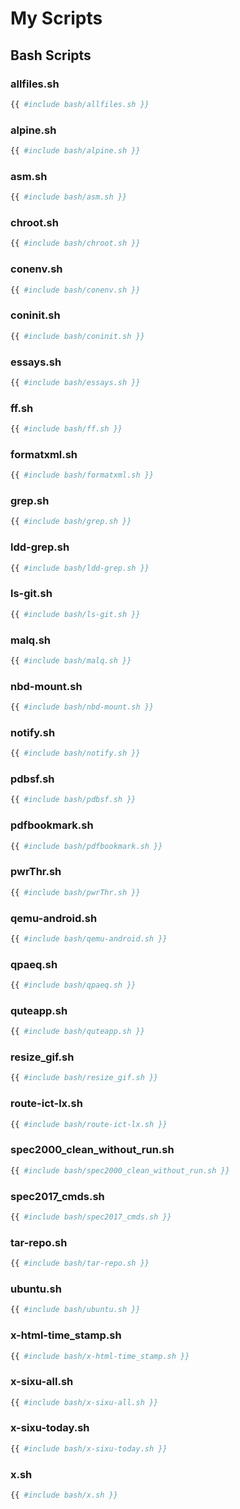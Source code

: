 # My Scripts

## Bash Scripts

### allfiles.sh

```bash
{{ #include bash/allfiles.sh }}
```

### alpine.sh

```bash
{{ #include bash/alpine.sh }}
```

### asm.sh

```bash
{{ #include bash/asm.sh }}
```

### chroot.sh

```bash
{{ #include bash/chroot.sh }}
```

### conenv.sh

```bash
{{ #include bash/conenv.sh }}
```

### coninit.sh

```bash
{{ #include bash/coninit.sh }}
```

### essays.sh

```bash
{{ #include bash/essays.sh }}
```

### ff.sh

```bash
{{ #include bash/ff.sh }}
```

### formatxml.sh

```bash
{{ #include bash/formatxml.sh }}
```

### grep.sh

```bash
{{ #include bash/grep.sh }}
```

### ldd-grep.sh

```bash
{{ #include bash/ldd-grep.sh }}
```

### ls-git.sh

```bash
{{ #include bash/ls-git.sh }}
```

### malq.sh

```bash
{{ #include bash/malq.sh }}
```

### nbd-mount.sh

```bash
{{ #include bash/nbd-mount.sh }}
```

### notify.sh

```bash
{{ #include bash/notify.sh }}
```

### pdbsf.sh

```bash
{{ #include bash/pdbsf.sh }}
```

### pdfbookmark.sh

```bash
{{ #include bash/pdfbookmark.sh }}
```

### pwrThr.sh

```bash
{{ #include bash/pwrThr.sh }}
```

### qemu-android.sh

```bash
{{ #include bash/qemu-android.sh }}
```

### qpaeq.sh

```bash
{{ #include bash/qpaeq.sh }}
```

### quteapp.sh

```bash
{{ #include bash/quteapp.sh }}
```

### resize_gif.sh

```bash
{{ #include bash/resize_gif.sh }}
```

### route-ict-lx.sh

```bash
{{ #include bash/route-ict-lx.sh }}
```

### spec2000_clean_without_run.sh

```bash
{{ #include bash/spec2000_clean_without_run.sh }}
```

### spec2017_cmds.sh

```bash
{{ #include bash/spec2017_cmds.sh }}
```

### tar-repo.sh

```bash
{{ #include bash/tar-repo.sh }}
```

### ubuntu.sh

```bash
{{ #include bash/ubuntu.sh }}
```

### x-html-time_stamp.sh

```bash
{{ #include bash/x-html-time_stamp.sh }}
```

### x-sixu-all.sh

```bash
{{ #include bash/x-sixu-all.sh }}
```

### x-sixu-today.sh

```bash
{{ #include bash/x-sixu-today.sh }}
```

### x.sh

```bash
{{ #include bash/x.sh }}
```
